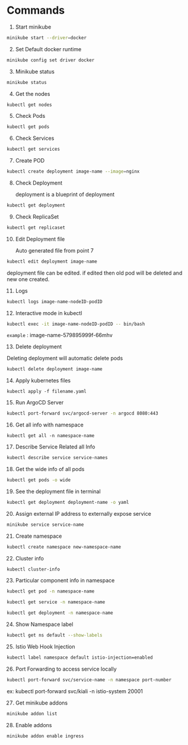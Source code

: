 # Commands

1. Start minikube

```bash
minikube start --driver=docker
```

2. Set Default docker runtime

```bash
minikube config set driver docker
```

3. Minikube status

```bash
minikube status
```

4. Get the nodes

```bash
kubectl get nodes
```

5. Check Pods

```bash
kubectl get pods
```

6. Check Services

```bash
kubectl get services
```

7. Create POD

```bash
kubectl create deployment image-name --image=nginx
```

8. Check Deployment

   deployment is a blueprint of deployment

```bash
kubectl get deployment
```

9. Check ReplicaSet

```bash
kubectl get replicaset
```

10. Edit Deployment file

    Auto generated file from point 7

```bash
kubectl edit deployment image-name
```

deployment file can be edited. if edited then old pod will be deleted and new one created.

11. Logs

```bash
kubectl logs image-name-nodeID-podID
```

12. Interactive mode in kubectl

```bash
kubectl exec -it image-name-nodeID-podID -- bin/bash
```

`example` : image-name-579895999f-66mhv

13. Delete deployment

Deleting deployment will automatic delete pods

```bash
kubectl delete deployment image-name
```

14. Apply kubernetes files

```
kubectl apply -f filename.yaml
```

15. Run ArgoCD Server

```bash
kubectl port-forward svc/argocd-server -n argocd 8080:443
```

16. Get all info with namespace

```
kubectl get all -n namespace-name
```

17. Describe Service Related all Info

```bash
kubectl describe service service-names
```

18. Get the wide info of all pods

```bash
kubectl get pods -o wide
```

19. See the deployment file in terminal

```bash
kubectl get deployment deployment-name -o yaml
```

20. Assign external IP address to externally expose service

```bash
minikube service service-name
```

21. Create namespace

```bash
kubectl create namespace new-namespace-name
```

22. Cluster info

```bash
kubectl cluster-info
```

23. Particular component info in namespace

```bash
kubectl get pod -n namespace-name

kubectl get service -n namespace-name

kubectl get deployment -n namespace-name
```

24. Show Namespace label

```bash
kubectl get ns default --show-labels
```

25. Istio Web Hook Injection

```bash
kubectl label namespace default istio-injection=enabled
```

26. Port Forwarding to access service locally

```bash
kubectl port-forward svc/service-name -n namespace port-number
```

ex: kubectl port-forward svc/kiali -n istio-system 20001

27. Get minikube addons

```bash
minikube addon list
```

28. Enable addons

```bash
minikube addon enable ingress
```
